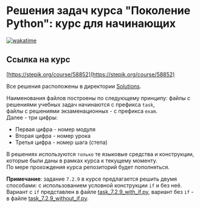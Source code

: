 # Решения задач курса "Поколение Python": курс для начинающих

[![wakatime](https://wakatime.com/badge/user/018c9383-0a4a-4a89-837e-fe8e3e8104fd/project/018db7e5-f2cf-4fba-a912-4976701eaff1.svg)](https://wakatime.com/badge/user/018c9383-0a4a-4a89-837e-fe8e3e8104fd/project/018db7e5-f2cf-4fba-a912-4976701eaff1)

## Ссылка на курс

[https://stepik.org/course/58852](https://stepik.org/course/58852)

Все решения расположены в директории [Solutions](./Solutions/).

Наименования файлов построены по следующему принципу: файлы с решениями учебных задач начинаются с префикса `task`,  
файлы с решениями экзаменационных - с префикса `exam`.  
Далее - три цифры:

- Первая цифра - номер модуля
- Вторая цифра - номер урока
- Третья цифра - номер шага (степа)

В решениях используются `только` те языковые средства
и конструкции, которые были даны в рамках курса к текущему моменту.  
По мере прохождения курса репозиторий будет пополняться.

__Примечание__: задание `7.2.9` в курсе предлагается решить двумя способами:
с использованием условной конструкции `if` и без неё.
Вариант с `if` представлен в файле [task_7.2.9_with_if.py](./Solutions/task_7.2.9_with_if.py),
вариант без `if` - в файле [task_7.2.9_without_if.py](./Solutions/task_7.2.9_without_if.py).
